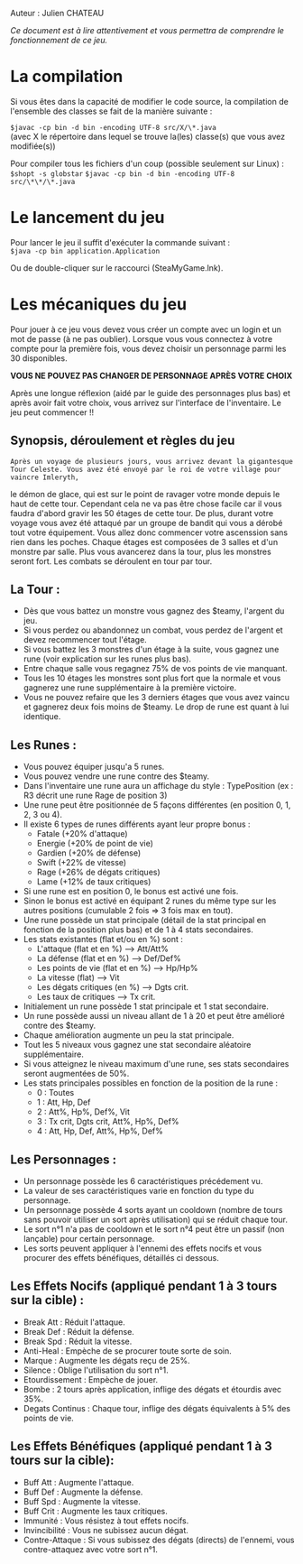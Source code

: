 Auteur : Julien CHATEAU

_Ce document est à lire attentivement et vous permettra de comprendre le fonctionnement de ce jeu._


# La compilation

Si vous êtes dans la capacité de modifier le code source, la compilation de l'ensemble des classes se fait de la manière suivante :

`$javac -cp bin -d bin -encoding UTF-8 src/X/\*.java`  
(avec X le répertoire dans lequel se trouve la(les) classe(s) que vous avez modifiée(s))

Pour compiler tous les fichiers d'un coup (possible seulement sur Linux) :  
`$shopt -s globstar`
`$javac -cp bin -d bin -encoding UTF-8 src/\*\*/\*.java`




# Le lancement du jeu

Pour lancer le jeu il suffit d'exécuter la commande suivant :  
`$java -cp bin application.Application`

Ou de double-cliquer sur le raccourci (SteaMyGame.lnk).


# Les mécaniques du jeu

Pour jouer à ce jeu vous devez vous créer un compte avec un login et un mot de passe (à ne pas oublier).
Lorsque vous vous connectez à votre compte pour la première fois, vous devez choisir un personnage parmi les 30 disponibles.

**VOUS NE POUVEZ PAS CHANGER DE PERSONNAGE APRÈS VOTRE CHOIX**

Après une longue réflexion (aidé par le guide des personnages plus bas) et après avoir fait votre choix, vous arrivez sur l'interface de l'inventaire.
Le jeu peut commencer !!


## Synopsis, déroulement et règles du jeu
    Après un voyage de plusieurs jours, vous arrivez devant la gigantesque Tour Celeste. Vous avez été envoyé par le roi de votre village pour vaincre Imleryth,
le démon de glace, qui est sur le point de ravager votre monde depuis le haut de cette tour. Cependant cela ne va pas être chose facile car il vous
faudra d'abord gravir les 50 étages de cette tour. De plus, durant votre voyage vous avez été attaqué par un groupe de bandit qui vous a dérobé tout votre
équipement. Vous allez donc commencer votre ascenssion sans rien dans les poches. Chaque étages est composées de 3 salles et d'un monstre par salle.
Plus vous avancerez dans la tour, plus les monstres seront fort. Les combats se déroulent en tour par tour.


## La Tour :
* Dès que vous battez un monstre vous gagnez des $teamy, l'argent du jeu.
* Si vous perdez ou abandonnez un combat, vous perdez de l'argent et devez recommencer tout l'étage.
* Si vous battez les 3 monstres d'un étage à la suite, vous gagnez une rune (voir explication sur les runes plus bas).
* Entre chaque salle vous regagnez 75% de vos points de vie manquant.
* Tous les 10 étages les monstres sont plus fort que la normale et vous gagnerez une rune supplémentaire à la première victoire.
* Vous ne pouvez refaire que les 3 derniers étages que vous avez vaincu et gagnerez deux fois moins de $teamy. Le drop de rune est quant à lui identique.


## Les Runes :
* Vous pouvez équiper jusqu'a 5 runes.
* Vous pouvez vendre une rune contre des $teamy.
* Dans l'inventaire une rune aura un affichage du style : TypePosition (ex : R3 décrit une rune Rage de position 3)
* Une rune peut être positionnée de 5 façons différentes (en position 0, 1, 2, 3 ou 4).
* Il existe 6 types de runes différents ayant leur propre bonus :
    * Fatale (+20% d'attaque)
    * Energie (+20% de point de vie)
    * Gardien (+20% de défense)
    * Swift (+22% de vitesse)
    * Rage (+26% de dégats critiques)
    * Lame (+12% de taux critiques)
* Si une rune est en position 0, le bonus est activé une fois.
* Sinon le bonus est activé en équipant 2 runes du même type sur les autres positions (cumulable 2 fois => 3 fois max en tout).
* Une rune possède un stat principale (détail de la stat principal en fonction de la position plus bas) et de 1 à 4 stats secondaires.
* Les stats existantes (flat et/ou en %) sont :
    * L'attaque (flat et en %) --> Att/Att%
    * La défense (flat et en %) --> Def/Def%
    * Les points de vie (flat et en %) --> Hp/Hp%
    * La vitesse (flat) --> Vit
    * Les dégats critiques (en %) --> Dgts crit.
    * Les taux de critiques --> Tx crit.
* Initialement un rune possède 1 stat principale et 1 stat secondaire.
* Un rune possède aussi un niveau allant de 1 à 20 et peut être amélioré contre des $teamy.
* Chaque amélioration augmente un peu la stat principale.
* Tout les 5 niveaux vous gagnez une stat secondaire aléatoire supplémentaire.
* Si vous atteignez le niveau maximum d'une rune, ses stats secondaires seront augmentées de 50%.
* Les stats principales possibles en fonction de la position de la rune :
    * 0 : Toutes
    * 1 : Att, Hp, Def
    * 2 : Att%, Hp%, Def%, Vit
    * 3 : Tx crit, Dgts crit, Att%, Hp%, Def%
    * 4 : Att, Hp, Def, Att%, Hp%, Def%


## Les Personnages :
* Un personnage possède les 6 caractéristiques précédement vu.
* La valeur de ses caractéristiques varie en fonction du type du personnage.
* Un personnage possède 4 sorts ayant un cooldown (nombre de tours sans pouvoir utiliser un sort après utilisation) qui se réduit chaque tour.
* Le sort n°1 n'a pas de cooldown et le sort n°4 peut être un passif (non lançable) pour certain personnage.
* Les sorts peuvent appliquer à l'ennemi des effets nocifs et vous procurer des effets bénéfiques, détaillés ci dessous.


## Les Effets Nocifs (appliqué pendant 1 à 3 tours sur la cible) :
* Break Att : Réduit l'attaque.
* Break Def : Réduit la défense.
* Break Spd : Réduit la vitesse.
* Anti-Heal : Empèche de se procurer toute sorte de soin.
* Marque : Augmente les dégats reçu de 25%.
* Silence : Oblige l'utilisation du sort n°1.
* Etourdissement : Empèche de jouer.
* Bombe : 2 tours après application, inflige des dégats et étourdis avec 35%.
* Degats Continus : Chaque tour, inflige des dégats équivalents à 5% des points de vie.

## Les Effets Bénéfiques (appliqué pendant 1 à 3 tours sur la cible):
* Buff Att : Augmente l'attaque.
* Buff Def : Augmente la défense.
* Buff Spd : Augmente la vitesse.
* Buff Crit : Augmente les taux critiques.
* Immunité : Vous résistez à tout effets nocifs.
* Invincibilité : Vous ne subissez aucun dégat.
* Contre-Attaque : Si vous subissez des dégats (directs) de l'ennemi, vous contre-attaquez avec votre sort n°1.

